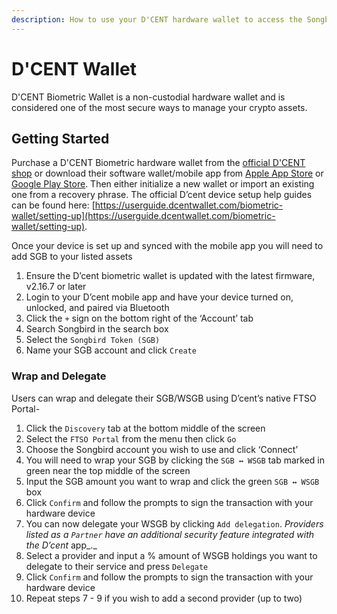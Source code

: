 ```yaml
---
description: How to use your D'CENT hardware wallet to access the Songbird network
---
```


# D'CENT Wallet

D'CENT Biometric Wallet is a non-custodial hardware wallet and is considered one of the most secure ways to manage your crypto assets.&#x20;

## Getting Started

Purchase a D'CENT Biometric hardware wallet from the [official D'CENT shop](https://dcentwallet.com/Shop) or download their software wallet/mobile app from [Apple App Store](https://apps.apple.com/us/app/dcent-wallet/id1447206611) or [Google Play Store](https://play.google.com/store/apps/details?id=com.kr.iotrust.dcent.wallet). Then either initialize a new wallet or import an existing one from a recovery phrase. The official D’cent device setup help guides can be found here: [https://userguide.dcentwallet.com/biometric-wallet/setting-up](https://userguide.dcentwallet.com/biometric-wallet/setting-up).

Once your device is set up and synced with the mobile app you will need to add SGB to your listed assets

1. Ensure the D’cent biometric wallet is updated with the latest firmware, v2.16.7 or later&#x20;
2. Login to your D’cent mobile app and have your device turned on, unlocked, and paired via Bluetooth&#x20;
3. Click the `+` sign on the bottom right of the ‘Account’ tab&#x20;
4. Search Songbird in the search box&#x20;
5. Select the `Songbird Token (SGB)`&#x20;
6. Name your SGB account and click `Create`

### Wrap and Delegate

Users can wrap and delegate their SGB/WSGB using D’cent’s native FTSO Portal-

1. Click the `Discovery` tab at the bottom middle of the screen&#x20;
2. Select the `FTSO Portal` from the menu then click `Go`
3. Choose the Songbird account you wish to use and click ‘Connect’&#x20;
4. You will need to wrap your SGB by clicking the `SGB ↔️ WSGB` tab marked in green near the top middle of the screen&#x20;
5. Input the SGB amount you want to wrap and click the green `SGB ↔️ WSGB` box&#x20;
6. Click `Confirm` and follow the prompts to sign the transaction with your hardware device&#x20;
7. You can now delegate your WSGB by clicking `Add delegation`. _Providers listed as a `Partner` have an additional security feature integrated with the D’cent_ app_._
8. Select a provider and input a % amount of WSGB holdings you want to delegate to their service and press `Delegate`
9. Click `Confirm` and follow the prompts to sign the transaction with your hardware device&#x20;
10. Repeat steps 7 - 9 if you wish to add a second provider (up to two)
